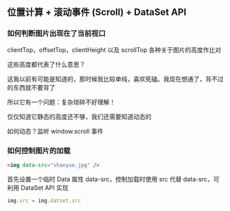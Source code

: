 

## 位置计算 + 滚动事件 (Scroll) + DataSet API

### 如何判断图片出现在了当前视口

clientTop，offsetTop，clientHeight 以及 scrollTop 各种关于图片的高度作比对

这些高度都代表了什么意思？

这我以前有可能是知道的，那时候我比较单纯，喜欢死磕。我现在想通了，背不过的东西就不要背了

所以它有一个问题：复杂琐碎不好理解！

仅仅知道它静态的高度还不够，我们还需要知道动态的

如何动态？监听 window.scroll 事件


### 如何控制图片的加载

```html
<img data-src="shanyue.jpg" />
```

首先设置一个临时 Data 属性 data-src，控制加载时使用 src 代替 data-src，可利用 DataSet API 实现

```javascript
img.src = img.datset.src
```
